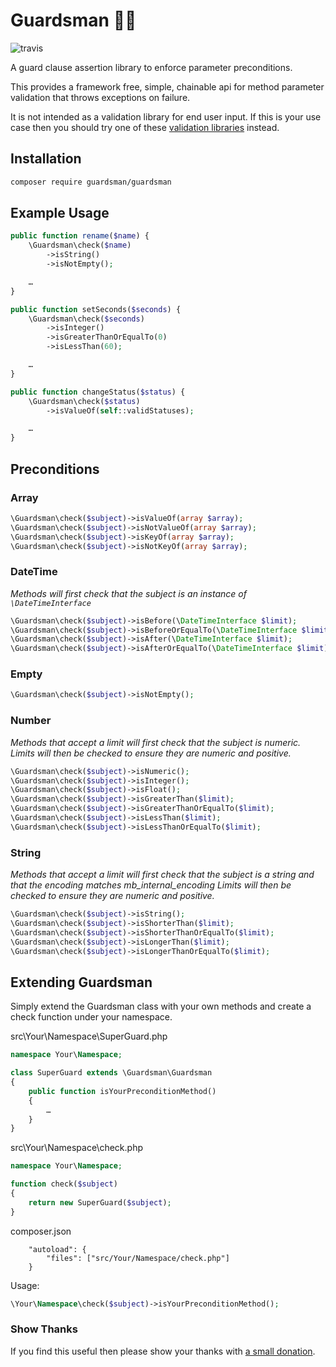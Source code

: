 # Guardsman :guardsman:

![travis](https://travis-ci.org/guardsman/guardsman.svg)

A guard clause assertion library to enforce parameter preconditions.

This provides a framework free, simple, chainable api for method parameter validation that throws
exceptions on failure.

It is not intended as a validation library for end user input. If this is your use case then you should
try one of these [validation libraries](https://packagist.org/search/?q=validation) instead.

## Installation

```bash
composer require guardsman/guardsman
```

## Example Usage

```php
public function rename($name) {
    \Guardsman\check($name)
        ->isString()
        ->isNotEmpty();

    …
}
```

```php
public function setSeconds($seconds) {
    \Guardsman\check($seconds)
        ->isInteger()
        ->isGreaterThanOrEqualTo(0)
        ->isLessThan(60);

    …
}
```

```php
public function changeStatus($status) {
    \Guardsman\check($status)
        ->isValueOf(self::validStatuses);

    …
}
```

## Preconditions

### Array

```php
\Guardsman\check($subject)->isValueOf(array $array);
\Guardsman\check($subject)->isNotValueOf(array $array);
\Guardsman\check($subject)->isKeyOf(array $array);
\Guardsman\check($subject)->isNotKeyOf(array $array);
```

### DateTime

*Methods will first check that the subject is an instance of `\DateTimeInterface`*

```php
\Guardsman\check($subject)->isBefore(\DateTimeInterface $limit);
\Guardsman\check($subject)->isBeforeOrEqualTo(\DateTimeInterface $limit);
\Guardsman\check($subject)->isAfter(\DateTimeInterface $limit);
\Guardsman\check($subject)->isAfterOrEqualTo(\DateTimeInterface $limit);
```

### Empty

```php
\Guardsman\check($subject)->isNotEmpty();
```

### Number

*Methods that accept a limit will first check that the subject is numeric.*
*Limits will then be checked to ensure they are numeric and positive.*

```php
\Guardsman\check($subject)->isNumeric();
\Guardsman\check($subject)->isInteger();
\Guardsman\check($subject)->isFloat();
\Guardsman\check($subject)->isGreaterThan($limit);
\Guardsman\check($subject)->isGreaterThanOrEqualTo($limit);
\Guardsman\check($subject)->isLessThan($limit);
\Guardsman\check($subject)->isLessThanOrEqualTo($limit);
```

### String

*Methods that accept a limit will first check that the subject is a string and that the encoding matches mb_internal_encoding*
*Limits will then be checked to ensure they are numeric and positive.*

```php
\Guardsman\check($subject)->isString();
\Guardsman\check($subject)->isShorterThan($limit);
\Guardsman\check($subject)->isShorterThanOrEqualTo($limit);
\Guardsman\check($subject)->isLongerThan($limit);
\Guardsman\check($subject)->isLongerThanOrEqualTo($limit);
```

## Extending Guardsman

Simply extend the Guardsman class with your own methods and create a check function under your namespace.

src\Your\Namespace\SuperGuard.php

```php
namespace Your\Namespace;

class SuperGuard extends \Guardsman\Guardsman
{
    public function isYourPreconditionMethod()
    {
        …
    }
}
```

src\Your\Namespace\check.php

```php
namespace Your\Namespace;

function check($subject)
{
    return new SuperGuard($subject);
}

```

composer.json

```
    "autoload": {
        "files": ["src/Your/Namespace/check.php"]
    }
```

Usage:

```php
\Your\Namespace\check($subject)->isYourPreconditionMethod();
```

### Show Thanks

If you find this useful then please show your thanks with [a small donation](https://paypal.me/le6o/10).

